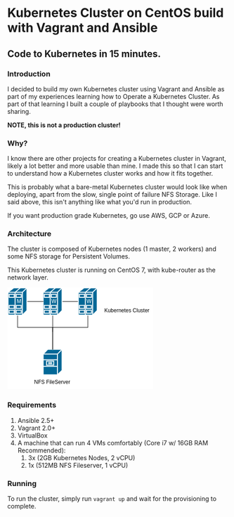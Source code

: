 # Kubernetes Cluster on CentOS build with Vagrant and Ansible
## Code to Kubernetes in 15 minutes.

### Introduction

I decided to build my own Kubernetes cluster using Vagrant and Ansible as part
of my experiences learning how to Operate a Kubernetes Cluster. As part of that
learning I built a couple of playbooks that I thought were worth sharing.

**NOTE, this is not a production cluster!**

### Why?

I know there are other projects for creating a Kubernetes cluster in Vagrant,
likely a lot better and more usable than mine. I made this so that I can start
to understand how a Kubernetes cluster works and how it fits together.

This is probably what a bare-metal Kubernetes cluster would look like when
deploying, apart from the slow, single point of failure NFS Storage. Like I said
above, this isn't anything like what you'd run in production.

If you want production grade Kubernetes, go use AWS, GCP or Azure.

### Architecture

The cluster is composed of Kubernetes nodes (1 master, 2 workers) and some
NFS storage for Persistent Volumes.

This Kubernetes cluster is running on CentOS 7, with kube-router as the network
layer.

![K8s Diagram](images/cluster-diagram.png)

### Requirements

1. Ansible 2.5+
1. Vagrant 2.0+
1. VirtualBox
1. A machine that can run 4 VMs comfortably (Core i7 w/ 16GB RAM Recommended):
   1. 3x (2GB Kubernetes Nodes, 2 vCPU)
   1. 1x (512MB NFS Fileserver, 1 vCPU)

### Running

To run the cluster, simply run `vagrant up` and wait for the provisioning to
complete.
